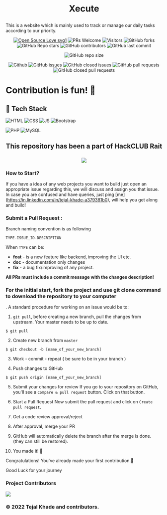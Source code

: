 # <p align="center">Xecute</p>
This is a website which is mainly used to track or manage our daily tasks according to our priority.

  <div align="center">
 <p>

[![Open Source Love svg1](https://badges.frapsoft.com/os/v1/open-source.svg?v=103)](https://github.com/ellerbrock/open-source-badges/)
![PRs Welcome](https://img.shields.io/badge/PRs-welcome-brightgreen.svg?style=flat)
![Visitors](https://api.visitorbadge.io/api/visitors?path=TejalKhade28%2FXecute%20&countColor=%23263759&style=flat)
![GitHub forks](https://img.shields.io/github/forks/TejalKhade28/Xecute)
![GitHub Repo stars](https://img.shields.io/github/stars/TejalKhade28/Xecute)
![GitHub contributors](https://img.shields.io/github/contributors/TejalKhade28/Xecute)
![GitHub last commit](https://img.shields.io/github/last-commit/TejalKhade28/Xecute)
  
![GitHub repo size](https://img.shields.io/github/repo-size/TejalKhade28/Xecute)

![Github](https://img.shields.io/github/license/TejalKhade28/Xecute)
![GitHub issues](https://img.shields.io/github/issues/TejalKhade28/Xecute)
![GitHub closed issues](https://img.shields.io/github/issues-closed-raw/TejalKhade28/Xecute)
![GitHub pull requests](https://img.shields.io/github/issues-pr/TejalKhade28/Xecute)
![GitHub closed pull requests](https://img.shields.io/github/issues-pr-closed/TejalKhade28/Xecute)
 </p>
 </div>

# Contribution is fun! 🧡

## 📌 Tech Stack
![HTML](https://img.shields.io/badge/html5%20-%23E34F26.svg?&style=for-the-badge&logo=html5&logoColor=white)
![CSS](https://img.shields.io/badge/css3%20-%231572B6.svg?&style=for-the-badge&logo=css3&logoColor=white)
![JS](https://img.shields.io/badge/javascript%20-%23323330.svg?&style=for-the-badge&logo=javascript&logoColor=%23F7DF1E)
<img alt="Bootstrap" src="https://img.shields.io/badge/bootstrap-%23563D7C.svg?style=for-the-badge&logo=bootstrap&logoColor=white"/>

![PHP](https://img.shields.io/badge/php-%23777BB4.svg?style=for-the-badge&logo=php&logoColor=white)
![MySQL](https://img.shields.io/badge/mysql-%2300f.svg?style=for-the-badge&logo=mysql&logoColor=white)

<h2 align="center">
This repository has been a part of HackCLUB Rait
<br/><br/>
<img src="https://user-images.githubusercontent.com/72568715/177209006-5955107f-17dd-4d35-bbc3-c37e419a883e.PNG"> 
 

</h2>

###  How to Start?  

If you have a idea of any web projects you want to build just open an appropriate issue regarding this, we will discuss and assign you that issue. In case you are confused and have queries, just ping [me] (https://in.linkedin.com/in/tejal-khade-a379381b0), will help you get along and build!


###  Submit a Pull Request :

Branch naming convention is as following

`TYPE-ISSUE_ID-DESCRIPTION`

When `TYPE` can be:

- **feat** - is a new feature like backend, improving the UI etc.
- **doc** - documentation only changes
- **fix** - a bug fix/improving of any project.

**All PRs must include a commit message with the changes description!**

<b> <h3> For the initial start, fork the project and use git clone command to download the repository to your computer </b> </h3>. A standard procedure for working on an issue would be to:

1. `git pull`, before creating a new branch, pull the changes from upstream. Your master needs to be up to date.

```
$ git pull
```

2. Create new branch from `master`
```
$ git checkout -b [name_of_your_new_branch]
```

3. Work - commit - repeat ( be sure to be in your branch )


4. Push changes to GitHub

```
$ git push origin [name_of_your_new_branch]
```

5. Submit your changes for review
   If you go to your repository on GitHub, you'll see a `Compare & pull request` button. Click on that button.
   
6. Start a Pull Request
   Now submit the pull request and click on `Create pull request`.
   
7. Get a code review approval/reject

8. After approval, merge your PR 

9. GitHub will automatically delete the branch after the merge is done. (they can still be restored).

10. You made it! 🎊



Congratulations! You've already made your first contribution.🥳

Good Luck for your journey

### Project Contributors

<a href="https://github.com/TejalKhade28/Xecute/graphs/contributors">
<img src="https://contrib.rocks/image?repo=TejalKhade28/Xecute" />
</a>

### © 2022 Tejal Khade and contributors.





